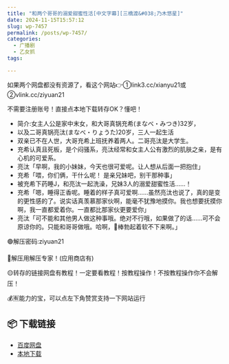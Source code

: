 ```yaml
---
title: "和两个哥哥的溺爱甜蜜性活[中文字幕][三橋渡&#038;乃木悠星]"
date: 2024-11-15T15:57:12
slug: wp-7457
permalink: /posts/wp-7457/
categories:
  - 广播剧
  - 乙女抓
tags:

---
```


如果两个网盘都没有资源了，看这个网站👉①link3.cc/xianyu21或②vlink.cc/ziyuan21

不需要注册账号！直接点本地下载转存OK？懂吧！

*   简介:女主人公是家中末女，和大哥真锅充希(まなべ・みつき)32岁，
*   以及二哥真锅亮汰(まなべ・りょうた)20岁，三人一起生活
*   双亲已不在人世，大哥充希上班抚养着两人。二哥亮汰是大学生。
*   充希认真且死板，是个闷骚系，亮汰经常和女主人公有激烈的肌肤之亲，是有心机的可爱系。
*   亮汰「早啊，我的小妹妹，今天也很可爱呢。让人想从后面一把抱住」
*   充希「喂，你们俩，干什么呢！ 是亲兄妹吧，别干那种事」
*   被充希下药睡J，和亮汰一起洗澡，兄妹3人的溺爱甜蜜性活……！
*   充希「嗯，睡得正香呢。睡着的样子真可爱啊……虽然亮汰也说了，真的是变的更性感的了。说实话真羡慕那家伙啊，能毫不犹豫地摸你。我也想要抚摸你啊，我一直都爱着你。一直都比那家伙更要爱你」
*   亮汰「可不能和其他男人做这种事哦。绝对不行哦，如果做了的话……可不会原谅你的。只能和哥哥做哦。哈啊，🥩棒勃起着软不下来啊。」

🟢解压密码:ziyuan21

🔵解压用解压专家！(应用商店有)

🟡转存的链接网盘有教程！一定要看教程！按教程操作！不按教程操作你不会解压！

💰🈶能力的宝，可以点左下角赞赏支持一下网站运行

## 📦 下载链接
- [百度网盘](https://blziyuan21.com/pay-download/7457?key=5bc596651b&down_id=0)
- [本地下载](https://blziyuan21.com/pay-download/7457?key=5bc596651b&down_id=1)

